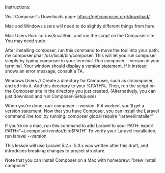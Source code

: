 Instructions:

Visit Composer's Downloads page: https://getcomposer.org/download/

Mac and Windows users will need to do slightly different things from here.

Mac Users Run: cd /usr/local/bin, and run the script on the Composer site. You may need sudo.

After installing composer, run this command to move the tool into your path: mv composer.phar /usr/local/bin/composer. This will let you run composer simply by typing composer in your terminal.
Run composer --version in your terminal. Your window should display a version statement. If it instead shows an error message, consult a TA.

Windows Users // Create a directory for Compuser, such as c:\composer, and cd into it. Add this directory to your %PATH%. Then, run the script on the Composer site in the directory you just created. (Alternatively, you can just download and run Composer-Setup.exe)

When you're done, run: composer --version. If it worked, you'll get a version statement.
Now that you have Composer, you can install the Laravel command line tool by running: composer global require "laravel/installer"

If you're on a mac, run this command to add Laravel to your PATH: export PATH="~/.composer/vendor/bin:$PATH"
To verify your Laravel installation, run laravel --version.

This lesson will use Laravel 5.2.x. 5.3.x was written after this draft, and introduces breaking changes to project structure.

Note that you can install Composer on a Mac with homebrew: "brew install composer"
